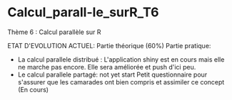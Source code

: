 # Calcul_parall-le_surR_T6
Thème 6 : Calcul parallèle sur R

ETAT D'EVOLUTION ACTUEL: 
Partie théorique (60%)
Partie pratique:
- La calcul parallele distribué : L'application shiny est en cours mais elle ne marche pas encore. Elle sera améliorée et push d'ici peu.
- Le calcul parallele partagé: not yet start
Petit questionnaire pour s'assurer que les camarades ont bien compris et assimiler ce concept (En cours) 

